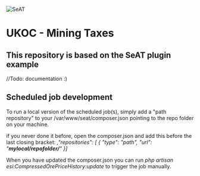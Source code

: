![SeAT](http://i.imgur.com/aPPOxSK.png)
# UKOC - Mining Taxes

## This repository is based on the SeAT plugin example
//Todo: documentation :)


## Scheduled job development

To run a local version of the scheduled job(s), simply add a "path repository" to your /var/www/seat/composer.json pointing to the repo folder on your machine.

if you never done it before, open the composer.json and add this before the last closing bracket:
*,"repositories": [
{
	"type": "path",
	"url": "**mylocal/repofolder/**"
}]*

When you have updated the composer.json you can run *php artisan esi:CompressedOrePriceHistory:update* to trigger the job manually.

